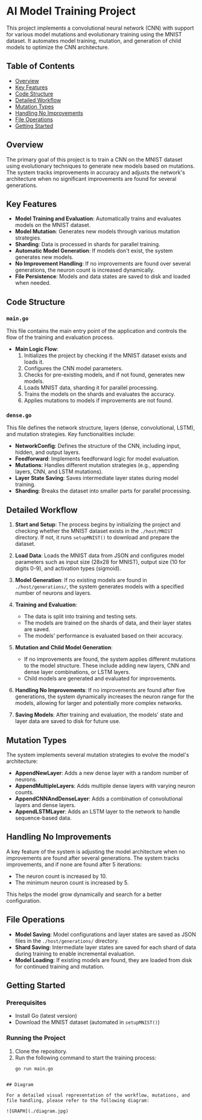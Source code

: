 # AI Model Training Project

This project implements a convolutional neural network (CNN) with support for various model mutations and evolutionary training using the MNIST dataset. It automates model training, mutation, and generation of child models to optimize the CNN architecture.

## Table of Contents

- [Overview](#overview)
- [Key Features](#key-features)
- [Code Structure](#code-structure)
- [Detailed Workflow](#detailed-workflow)
- [Mutation Types](#mutation-types)
- [Handling No Improvements](#handling-no-improvements)
- [File Operations](#file-operations)
- [Getting Started](#getting-started)

## Overview

The primary goal of this project is to train a CNN on the MNIST dataset using evolutionary techniques to generate new models based on mutations. The system tracks improvements in accuracy and adjusts the network's architecture when no significant improvements are found for several generations.

## Key Features

- **Model Training and Evaluation**: Automatically trains and evaluates models on the MNIST dataset.
- **Model Mutation**: Generates new models through various mutation strategies.
- **Sharding**: Data is processed in shards for parallel training.
- **Automatic Model Generation**: If models don't exist, the system generates new models.
- **No Improvement Handling**: If no improvements are found over several generations, the neuron count is increased dynamically.
- **File Persistence**: Models and data states are saved to disk and loaded when needed.

## Code Structure

### `main.go`

This file contains the main entry point of the application and controls the flow of the training and evaluation process.

- **Main Logic Flow**:
  1. Initializes the project by checking if the MNIST dataset exists and loads it.
  2. Configures the CNN model parameters.
  3. Checks for pre-existing models, and if not found, generates new models.
  4. Loads MNIST data, sharding it for parallel processing.
  5. Trains the models on the shards and evaluates the accuracy.
  6. Applies mutations to models if improvements are not found.

### `dense.go`

This file defines the network structure, layers (dense, convolutional, LSTM), and mutation strategies. Key functionalities include:

- **NetworkConfig**: Defines the structure of the CNN, including input, hidden, and output layers.
- **Feedforward**: Implements feedforward logic for model evaluation.
- **Mutations**: Handles different mutation strategies (e.g., appending layers, CNN, and LSTM mutations).
- **Layer State Saving**: Saves intermediate layer states during model training.
- **Sharding**: Breaks the dataset into smaller parts for parallel processing.

## Detailed Workflow

1. **Start and Setup**: The process begins by initializing the project and checking whether the MNIST dataset exists in the `./host/MNIST` directory. If not, it runs `setupMNIST()` to download and prepare the dataset.
   
2. **Load Data**: Loads the MNIST data from JSON and configures model parameters such as input size (28x28 for MNIST), output size (10 for digits 0-9), and activation types (sigmoid).

3. **Model Generation**: If no existing models are found in `./host/generations/`, the system generates models with a specified number of neurons and layers.

4. **Training and Evaluation**:
   - The data is split into training and testing sets.
   - The models are trained on the shards of data, and their layer states are saved.
   - The models' performance is evaluated based on their accuracy.

5. **Mutation and Child Model Generation**: 
   - If no improvements are found, the system applies different mutations to the model structure. These include adding new layers, CNN and dense layer combinations, or LSTM layers.
   - Child models are generated and evaluated for improvements.
   
6. **Handling No Improvements**: If no improvements are found after five generations, the system dynamically increases the neuron range for the models, allowing for larger and potentially more complex networks.

7. **Saving Models**: After training and evaluation, the models' state and layer data are saved to disk for future use.

## Mutation Types

The system implements several mutation strategies to evolve the model's architecture:

- **AppendNewLayer**: Adds a new dense layer with a random number of neurons.
- **AppendMultipleLayers**: Adds multiple dense layers with varying neuron counts.
- **AppendCNNAndDenseLayer**: Adds a combination of convolutional layers and dense layers.
- **AppendLSTMLayer**: Adds an LSTM layer to the network to handle sequence-based data.

## Handling No Improvements

A key feature of the system is adjusting the model architecture when no improvements are found after several generations. The system tracks improvements, and if none are found after 5 iterations:
- The neuron count is increased by 10.
- The minimum neuron count is increased by 5.

This helps the model grow dynamically and search for a better configuration.

## File Operations

- **Model Saving**: Model configurations and layer states are saved as JSON files in the `./host/generations/` directory.
- **Shard Saving**: Intermediate layer states are saved for each shard of data during training to enable incremental evaluation.
- **Model Loading**: If existing models are found, they are loaded from disk for continued training and mutation.

## Getting Started

### Prerequisites

- Install Go (latest version)
- Download the MNIST dataset (automated in `setupMNIST()`)

### Running the Project

1. Clone the repository.
2. Run the following command to start the training process:
   ```bash
   go run main.go
```

## Diagram

For a detailed visual representation of the workflow, mutations, and file handling, please refer to the following diagram:

![GRAPH](./diagram.jpg)